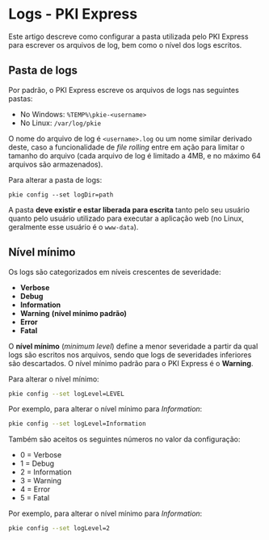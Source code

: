 ﻿# Logs - PKI Express

Este artigo descreve como configurar a pasta utilizada pelo PKI Express para escrever os
arquivos de log, bem como o nível dos logs escritos.

## Pasta de logs

Por padrão, o PKI Express escreve os arquivos de logs nas seguintes pastas:

* No Windows: `%TEMP%\pkie-<username>`
* No Linux: `/var/log/pkie`

O nome do arquivo de log é `<username>.log` ou um nome similar derivado deste, caso a funcionalidade de *file rolling* entre em ação para limitar o tamanho
do arquivo (cada arquivo de log é limitado a 4MB, e no máximo 64 arquivos são armazenados).

Para alterar a pasta de logs:

```
pkie config --set logDir=path
```

A pasta **deve existir e estar liberada para escrita** tanto pelo seu usuário quanto pelo usuário utilizado para executar a aplicação web
(no Linux, geralmente esse usuário é o `www-data`).

## Nível mínimo

Os logs são categorizados em níveis crescentes de severidade:

* **Verbose**
* **Debug**
* **Information**
* **Warning** **(nível mínimo padrão)**
* **Error**
* **Fatal**

O **nível mínimo** (*minimum level*) define a menor severidade a partir da qual logs são escritos nos arquivos, sendo que logs de
severidades inferiores são descartados. O nível mínimo padrão para o PKI Express é o **Warning**.

Para alterar o nível mínimo:

```sh
pkie config --set logLevel=LEVEL
```

Por exemplo, para alterar o nível mínimo para *Information*:

```sh
pkie config --set logLevel=Information
```

Também são aceitos os seguintes números no valor da configuração:

* 0 = Verbose
* 1 = Debug
* 2 = Information
* 3 = Warning
* 4 = Error
* 5 = Fatal

Por exemplo, para alterar o nível mínimo para *Information*:

```sh
pkie config --set logLevel=2
```

